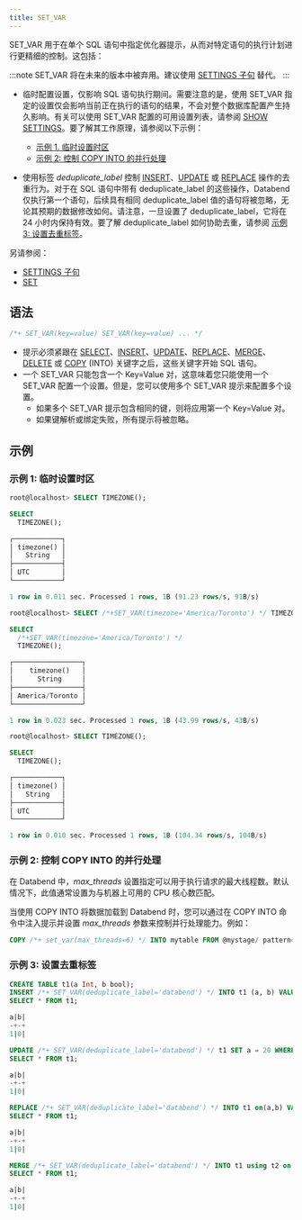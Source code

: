 ```yaml
---
title: SET_VAR
---
```


SET_VAR 用于在单个 SQL 语句中指定优化器提示，从而对特定语句的执行计划进行更精细的控制。这包括：

:::note
SET_VAR 将在未来的版本中被弃用。建议使用 [SETTINGS 子句](../20-query-syntax/settings.md) 替代。
:::

- 临时配置设置，仅影响 SQL 语句执行期间。需要注意的是，使用 SET_VAR 指定的设置仅会影响当前正在执行的语句的结果，不会对整个数据库配置产生持久影响。有关可以使用 SET_VAR 配置的可用设置列表，请参阅 [SHOW SETTINGS](03-show-settings.md)。要了解其工作原理，请参阅以下示例：

    - [示例 1. 临时设置时区](#example-1-temporarily-set-timezone)
    - [示例 2: 控制 COPY INTO 的并行处理](#example-2-control-parallel-processing-for-copy-into)

- 使用标签 *deduplicate_label* 控制 [INSERT](../10-dml/dml-insert.md)、[UPDATE](../10-dml/dml-update.md) 或 [REPLACE](../10-dml/dml-replace.md) 操作的去重行为。对于在 SQL 语句中带有 deduplicate_label 的这些操作，Databend 仅执行第一个语句，后续具有相同 deduplicate_label 值的语句将被忽略，无论其预期的数据修改如何。请注意，一旦设置了 deduplicate_label，它将在 24 小时内保持有效。要了解 deduplicate_label 如何协助去重，请参阅 [示例 3: 设置去重标签](#example-3-set-deduplicate-label)。

另请参阅：
- [SETTINGS 子句](../20-query-syntax/settings.md)
- [SET](02-set-global.md)

## 语法

```sql
/*+ SET_VAR(key=value) SET_VAR(key=value) ... */
```

- 提示必须紧跟在 [SELECT](../20-query-syntax/01-query-select.md)、[INSERT](../10-dml/dml-insert.md)、[UPDATE](../10-dml/dml-update.md)、[REPLACE](../10-dml/dml-replace.md)、[MERGE](../10-dml/dml-merge.md)、[DELETE](../10-dml/dml-delete-from.md) 或 [COPY](../10-dml/dml-copy-into-table.md) (INTO) 关键字之后，这些关键字开始 SQL 语句。
- 一个 SET_VAR 只能包含一个 Key=Value 对，这意味着您只能使用一个 SET_VAR 配置一个设置。但是，您可以使用多个 SET_VAR 提示来配置多个设置。
    - 如果多个 SET_VAR 提示包含相同的键，则将应用第一个 Key=Value 对。
    - 如果键解析或绑定失败，所有提示将被忽略。

## 示例

### 示例 1: 临时设置时区

```sql
root@localhost> SELECT TIMEZONE();

SELECT
  TIMEZONE();

┌────────────┐
│ timezone() │
│   String   │
├────────────┤
│ UTC        │
└────────────┘

1 row in 0.011 sec. Processed 1 rows, 1B (91.23 rows/s, 91B/s)

root@localhost> SELECT /*+SET_VAR(timezone='America/Toronto') */ TIMEZONE();

SELECT
  /*+SET_VAR(timezone='America/Toronto') */
  TIMEZONE();

┌─────────────────┐
│    timezone()   │
│      String     │
├─────────────────┤
│ America/Toronto │
└─────────────────┘

1 row in 0.023 sec. Processed 1 rows, 1B (43.99 rows/s, 43B/s)

root@localhost> SELECT TIMEZONE();

SELECT
  TIMEZONE();

┌────────────┐
│ timezone() │
│   String   │
├────────────┤
│ UTC        │
└────────────┘

1 row in 0.010 sec. Processed 1 rows, 1B (104.34 rows/s, 104B/s)
```
### 示例 2: 控制 COPY INTO 的并行处理

在 Databend 中，*max_threads* 设置指定可以用于执行请求的最大线程数。默认情况下，此值通常设置为与机器上可用的 CPU 核心数匹配。

当使用 COPY INTO 将数据加载到 Databend 时，您可以通过在 COPY INTO 命令中注入提示并设置 *max_threads* 参数来控制并行处理能力。例如：

```sql
COPY /*+ set_var(max_threads=6) */ INTO mytable FROM @mystage/ pattern='.*[.]parq' FILE_FORMAT=(TYPE=parquet);
```

### 示例 3: 设置去重标签

```sql
CREATE TABLE t1(a Int, b bool);
INSERT /*+ SET_VAR(deduplicate_label='databend') */ INTO t1 (a, b) VALUES(1, false);
SELECT * FROM t1;

a|b|
-+-+
1|0|

UPDATE /*+ SET_VAR(deduplicate_label='databend') */ t1 SET a = 20 WHERE b = false;
SELECT * FROM t1;

a|b|
-+-+
1|0|

REPLACE /*+ SET_VAR(deduplicate_label='databend') */ INTO t1 on(a,b) VALUES(40, false);
SELECT * FROM t1;

a|b|
-+-+
1|0|

MERGE /*+ SET_VAR(deduplicate_label='databend') */ INTO t1 using t2 on t1.a = t2.a when matched then update *;
SELECT * FROM t1;

a|b|
-+-+
1|0|
```